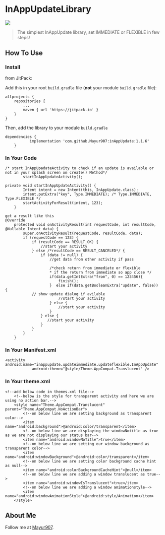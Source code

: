 # InAppUpdateLibrary
[![](https://jitpack.io/v/Mayur907/inAppUpdate.svg)](https://jitpack.io/#Mayur907/inAppUpdate)

>The simplest InAppUpdate library, set IMMEDIATE or FLEXIBLE in few steps!
 

## How To Use
### Install
from JitPack:

Add this in your root `build.gradle` file (**not** your module `build.gradle` file):
```
allprojects {
    repositories {
        ...
        maven { url 'https://jitpack.io' }
    }
}

```
Then, add the library to your module `build.gradle`
```
dependencies {
	       implementation 'com.github.Mayur907:inAppUpdate:1.1.6'
	}
```

### In Your Code
```
/* start InAppUpadateActivity to check if an update is available or not in your splash screen on create() Method*/
        startInAppUpdateActivity();
	
private void startInAppUpdateActivity() {
        Intent intent = new Intent(this, InAppUpdate.class);
        intent.putExtra("key", Type.IMMEDIATE); /* Type.IMMEDIATE, Type.FLEXIBLE */
        startActivityForResult(intent, 123);
    }

get a result like this
@Override
    protected void onActivityResult(int requestCode, int resultCode, @Nullable Intent data) {
        super.onActivityResult(requestCode, resultCode, data);       
        if (requestCode == 123) {
            if (resultCode == RESULT_OK) {
                //start your activity
            } else /*resultCode == RESULT_CANCELED*/ {
                if (data != null) {
                    //get data from other activity if pass
		    
                    /*check return from immediate or flexible
                    * if the return from immediate so app close */
                    if(data.getIntExtra("from", 0) == 123456){
                        finish();
                    }  else if(data.getBooleanExtra("update", false)) {
			// show update dialog if avilable 
                        //start your activity
                    } else {
                        //start your activity
                    }
                } else {
                   //start your activity
                }
            }
        }
    }
```

### In Your Manifest.xml
```
<activity android:name="inappupdate.updateimmediate.updateflexible.InAppUpdate"
            android:theme="@style/Theme.AppCompat.Translucent" />
```	

### In Your theme.xml
```
<!--add below code in themes.xml file-->
    <!--below is the style for transparent activity and here we are using no action bar.-->
    <style name="Theme.AppCompat.Translucent" parent="Theme.AppCompat.NoActionBar">
        <!--on below line we are setting background as transparent color-->
        <item name="android:background">@android:color/transparent</item>
        <!--on below line we are displaying the windowNotitle as true as we are not displaying our status bar-->
        <item name="android:windowNoTitle">true</item>
        <!--on below line we are setting our window background as transparent color-->
        <item name="android:windowBackground">@android:color/transparent</item>
        <!--on below line we are setting color background cache hint as null-->
        <item name="android:colorBackgroundCacheHint">@null</item>
        <!--on below line we are adding a window translucent as true-->
        <item name="android:windowIsTranslucent">true</item>
        <!--on below line we are adding a window animationstyle-->
        <item name="android:windowAnimationStyle">@android:style/Animation</item>
    </style>
```

## About Me
Follow me at [Mayur907](https://github.com/Mayur907).
